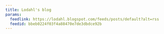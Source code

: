 ```yaml
---
title: Lodahl's blog
params:
  feedlink: https://lodahl.blogspot.com/feeds/posts/default?alt=rss
  feedid: bbeb0224f03f4a88470e7de3dbdce92b
---
```

